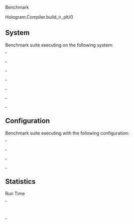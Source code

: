 Benchmark

Hologram.Compiler.build_ir_plt/0

## System

Benchmark suite executing on the following system:

<table style="width: 1%">
  <tr>
    <th style="width: 1%; white-space: nowrap">Operating System</th>
    <td>macOS</td>
  </tr><tr>
    <th style="white-space: nowrap">CPU Information</th>
    <td style="white-space: nowrap">Apple M1 Pro</td>
  </tr><tr>
    <th style="white-space: nowrap">Number of Available Cores</th>
    <td style="white-space: nowrap">10</td>
  </tr><tr>
    <th style="white-space: nowrap">Available Memory</th>
    <td style="white-space: nowrap">16 GB</td>
  </tr><tr>
    <th style="white-space: nowrap">Elixir Version</th>
    <td style="white-space: nowrap">1.18.2</td>
  </tr><tr>
    <th style="white-space: nowrap">Erlang Version</th>
    <td style="white-space: nowrap">27.2.4</td>
  </tr>
</table>

## Configuration

Benchmark suite executing with the following configuration:

<table style="width: 1%">
  <tr>
    <th style="width: 1%">:time</th>
    <td style="white-space: nowrap">1 min</td>
  </tr><tr>
    <th>:parallel</th>
    <td style="white-space: nowrap">1</td>
  </tr><tr>
    <th>:warmup</th>
    <td style="white-space: nowrap">2 s</td>
  </tr>
</table>

## Statistics



Run Time

<table style="width: 1%">
  <tr>
    <th>Name</th>
    <th style="text-align: right">IPS</th>
    <th style="text-align: right">Average</th>
    <th style="text-align: right">Devitation</th>
    <th style="text-align: right">Median</th>
    <th style="text-align: right">99th&nbsp;%</th>
  </tr>

  <tr>
    <td style="white-space: nowrap">build_ir_plt/0</td>
    <td style="white-space: nowrap; text-align: right">3.76</td>
    <td style="white-space: nowrap; text-align: right">265.62 ms</td>
    <td style="white-space: nowrap; text-align: right">&plusmn;12.49%</td>
    <td style="white-space: nowrap; text-align: right">255.28 ms</td>
    <td style="white-space: nowrap; text-align: right">399.82 ms</td>
  </tr>

</table>